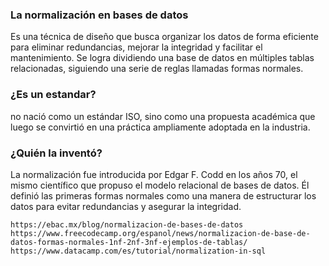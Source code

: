 
### **La normalización en bases de datos**
Es una técnica de diseño que busca organizar los datos de forma eficiente para eliminar redundancias, mejorar la integridad y facilitar el mantenimiento. Se logra dividiendo una base de datos en múltiples tablas relacionadas, siguiendo una serie de reglas llamadas formas normales.

### **¿Es un estandar?**
no nació como un estándar ISO, sino como una propuesta académica que luego se convirtió en una práctica ampliamente adoptada en la industria.

### **¿Quién la inventó?**
La normalización fue introducida por Edgar F. Codd en los años 70, el mismo científico que propuso el modelo relacional de bases de datos. Él definió las primeras formas normales como una manera de estructurar los datos para evitar redundancias y asegurar la integridad.

```
https://ebac.mx/blog/normalizacion-de-bases-de-datos
https://www.freecodecamp.org/espanol/news/normalizacion-de-base-de-datos-formas-normales-1nf-2nf-3nf-ejemplos-de-tablas/
https://www.datacamp.com/es/tutorial/normalization-in-sql
```
